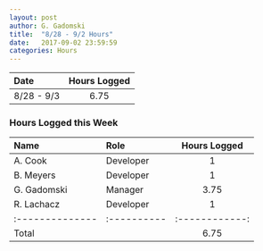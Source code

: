```yaml
---
layout: post
author: G. Gadomski
title:  "8/28 - 9/2 Hours"
date:   2017-09-02 23:59:59
categories: Hours
---
```


<div data-figure="chart" data-focus="chart" data-type="line"></div>

| Date          | Hours Logged |
|:--------------|:------------:|
| 8/28 - 9/3    | 6.75         |

### Hours Logged this Week

| Name          | Role      | Hours Logged |
|:--------------|:----------|:------------:|
| A. Cook       | Developer | 1            |
| B. Meyers     | Developer | 1            |
| G. Gadomski   | Manager   | 3.75         |
| R. Lachacz    | Developer | 1            |
|:--------------|:----------|:------------:|
| Total         |           | 6.75         |